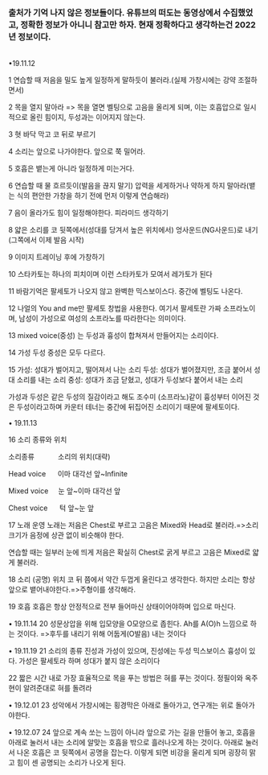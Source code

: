 ### 출처가 기억 나지 않은 정보들이다. 유튜브의 떠도는 동영상에서 수집했었고, 정확한 정보가 아니니 참고만 하자. 현재 정확하다고 생각하는건 2022년 정보이다.
<br>
•19.11.12 

1 연습할 때 저음을 밀도 높게 일정하게 말하듯이 불러라.(실제 가창시에는 강약 조절하면서) 

2 목을 열지 말아라 => 목을 열면 벨팅으로 고음을 올리게 되며, 이는 호흡압으로 일시적으로 올린 힘이지, 두성과는 이어지지 않는다. 

3 혓 바닥 막고 코 뒤로 부르기 

4 소리는 앞으로 나가야한다. 앞으로 쭉 밀어라. 

5 호흡은 뱉는게 아니라 일정하게 미는거다. 

6 연습할 때 물 흐르듯이(발음을 끊지 말기) 압력을 세게하거나 약하게 하지 말아라(뱉는 식의 편안한 가창을 하기 전에 먼저 이렇게 연습해라) 

7 음이 올라가도 힘이 일정해야한다. 피라미드 생각하기 

8 얇은 소리를 코 뒷쪽에서(성대를 당겨서 높은 위치에서) 엉사운드(NG사운드)로 내기(그쪽에서 이제 발음 시작) 

9 이미지 트레이닝 후에 가창하기 

10 스타카토는 하나의 피치이며 이런 스타카토가 모여서 레가토가 된다 

11 바람기억은 팔세토가 나오지 않고 완벽한 믹스보이스다. 중간에 벨팅도 나온다. 

12 나얼의 You and me만 팔세토 창법을 사용한다. 여기서 팔세토란 가짜 소프라노이며, 남성이 가성으로 여성의 소프라노를 따라한다는 의미이다. 

13 mixed voice(중성) 는 두성과 흉성이 합쳐져서 만들어지는 소리이다. 

14 가성 두성 중성은 모두 다르다. 

15 
가성: 성대가 벌어지고, 떨어져서 나는 소리
두성: 성대가 벌어졌지만, 조금 붙어서 성대 소리를 내는 소리
중성: 성대가 조금 닫혔고, 성대가 두성보다 붙어서 내는 소리 

가성과 두성은 같은 두성의 질감이라고 해도 조수미 (소프라노)같이 흉성부터 이어진 것은 두성이라고하며 카운터 테너는 중간에 뒤집어진 소리이기 때문에 팔세토이다. 

• 19.11.13 

16 소리 종류와 위치 

소리종류            소리의 위치(대략) 

Head voice      이마 대각선 앞~Infinite 

Mixed voice     눈 앞~이마 대각선 앞 

Chest voice      턱 앞~눈 앞 

17 노래 운영
노래는 저음은 Chest로 부르고 고음은 Mixed와 Head로 불러라.=>소리 크기가 음정에 상관 없이 비슷해야 한다. 

연습할 때는 일부러 눈에 띄게 저음은 확실히 Chest로 굵게 부르고 고음은 Mixed로 얇게 불러라. 

18 소리 (공명) 위치
코 뒤 쯤에서 약간 두껍게 울린다고 생각한다. 하지만 소리는 항상 앞으로 뱉어내야한다.=>주형이를 생각해라. 

19 호흡
호흡은 항상 안정적으로 전부 들어마신 상태이어야하며 입으로 마신다.


• 19.11.14
20 성문상압을 위해 입모양을 O모양으로 좁힌다. Ah를 A(O)h 느낌으로 하는 것이다.
=>후두를 내리기 위해 어둡게(O발음) 내는 것이다 

• 19.11.19
21 소리의 종류
진성과 가성이 있으며, 진성에는 두성 믹스보이스 흉성이 있다. 가성은 팔세토라 하며 성대가 붙지 않은 소리이다 

22 짧은 시간 내로 가장 효율적으로 목을 푸는 방법은 혀를 푸는 것이다. 정필이와 옥주현이 알려준대로 혀를 돌려라 

• 19.12.01
23 성악에서 가창시에는 횡경막은 아래로 돌아가고, 연구개는 위로 돌아가야한다. 

• 19.12.07
24 앞으로 계속 쏘는 느낌이 아니라 앞으로 가는 길을 만들어 놓고, 호흡을 아래로 눌러서 내는 소리에 알맞는 호흡을 밖으로 흘러나오게 하는 것이다. 아래로 눌러서 나온 호흡은 코 뒷쪽에서 공명을 잡는다. 이렇게 되면 비강을 울리게 되며 굉장히 맑고 힘이 센 공명되는 소리가 나오게 된다.
